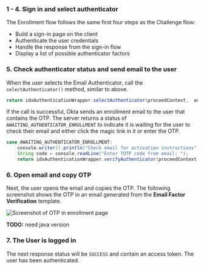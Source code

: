 ### 1 - 4. Sign in and select authenticator

The Enrollment flow follows the same first four steps as the Challenge flow:

* Build a sign-in page on the client
* Authenticate the user credentials
* Handle the response from the sign-in flow
* Display a list of possible authenticator factors

### 5. Check authenticator status and send email to the user

When the user selects the Email Authenticator, call the `selectAuthenticator()` method, similar to above.

```java
return idxAuthenticationWrapper.selectAuthenticator(proceedContext,  authenticator);
```

If the call is successful, Okta sends an enrollment email to the user that contains the OTP. The server returns a status of `AWAITING_AUTHENTICATOR_ENROLLMENT` to indicate it is waiting for the user to check their email and either click the magic link in it or enter the OTP.

```java
case AWAITING_AUTHENTICATOR_ENROLLMENT:
    console.writer().println("Check email for activation instructions");
    String code = console.readLine("Enter TOTP code from email: ");
    return idxAuthenticationWrapper.verifyAuthenticator(proceedContext, new VerifyAuthenticatorOptions(code));
```

### 6. Open email and copy OTP

Next, the user opens the email and copies the OTP. The following screenshot shows the OTP in an email generated from the **Email Factor Verification** template.

<div class="common-image-format">

![Screenshot of OTP in enrollment page](/img/authenticators/authenticators-email-enroll-otp.png)

**TODO:** need java version

</div>

### 7. The User is logged in

The next response status will be `SUCCESS` and contain an access token. The user has been authenticated.
